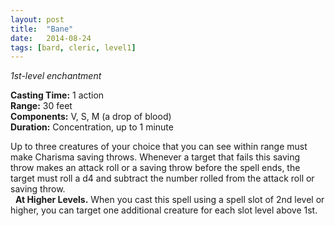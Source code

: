 ```yaml
---
layout: post
title:  "Bane"
date:   2014-08-24
tags: [bard, cleric, level1]
---
```


_1st-level enchantment_

**Casting Time:** 1 action  
**Range:** 30 feet  
**Components:** V, S, M (a drop of blood)  
**Duration:** Concentration, up to 1 minute

Up to three creatures of your choice that you can see within range must make Charisma saving throws. Whenever a target that fails this saving throw makes an attack roll or a saving throw before the spell ends, the target must roll a d4 and subtract the number rolled from the attack roll or saving throw.  
&nbsp;&nbsp;**At Higher Levels.** When you cast this spell using a spell slot of 2nd level or higher, you can target one additional creature for each slot level above 1st.
